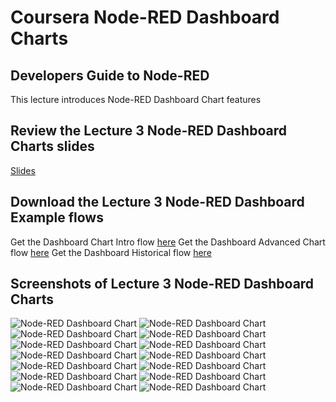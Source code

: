 # Coursera Node-RED Dashboard Charts
## Developers Guide to Node-RED

This lecture introduces Node-RED Dashboard Chart features

## Review the Lecture 3 Node-RED Dashboard Charts slides
[Slides](slides/README.md)

## Download the Lecture 3 Node-RED Dashboard Example flows
Get the Dashboard Chart Intro flow [here](flows/Dashboard-Chart-Intro.json)
Get the Dashboard Advanced Chart flow [here](flows/Dashboard-Chart-Advanced.json)
Get the Dashboard Historical flow [here](flows/Dashboard-Chart-Historical.json)

## Screenshots of Lecture 3 Node-RED Dashboard Charts
![Node-RED Dashboard Chart](screenshots/NRD-Charts-Intro-Flow.png?raw=true "Node-RED Dashboard Chart")
![Node-RED Dashboard Chart](screenshots/NRD-Charts-Intro-Dashboard.png?raw=true "Node-RED Dashboard Chart")
![Node-RED Dashboard Chart](screenshots/NRD-Charts-Intro-Dashboard-Line.png?raw=true "Node-RED Dashboard Chart")
![Node-RED Dashboard Chart](screenshots/NRD-Charts-Intro-Dashboard-bar.png?raw=true "Node-RED Dashboard Chart")
![Node-RED Dashboard Chart](screenshots/NRD-Charts-Intro-Dashboard-pie.png?raw=true "Node-RED Dashboard Chart")
![Node-RED Dashboard Chart](screenshots/NRD-Charts-Intro-Flow-LineChartArray.png?raw=true "Node-RED Dashboard Chart")
![Node-RED Dashboard Chart](screenshots/NRD-Charts-Intro-Flow-LineChartArrayM.png?raw=true "Node-RED Dashboard Chart")
![Node-RED Dashboard Chart](screenshots/NRD-Charts-Intro-Flow-BarArray.png?raw=true "Node-RED Dashboard Chart")
![Node-RED Dashboard Chart](screenshots/NRD-Charts-Intro-Flow-PieArray.png?raw=true "Node-RED Dashboard Chart")
![Node-RED Dashboard Chart](screenshots/NRD-Charts-Historical-Flow.png?raw=true "Node-RED Dashboard Chart")
![Node-RED Dashboard Chart](screenshots/NRD-Charts-Historical-Dashboard.png?raw=true "Node-RED Dashboard Chart")
![Node-RED Dashboard Chart](screenshots/NRD-Charts-Historical-Flow-LineChartArray.png?raw=true "Node-RED Dashboard Chart")
![Node-RED Dashboard Chart](screenshots/NRD-AdvancedCharts.png?raw=true "Node-RED Dashboard Chart")
![Node-RED Dashboard Chart](screenshots/NRD-AdvancedCharts-Flow.png?raw=true "Node-RED Dashboard Chart")

